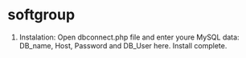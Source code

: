 # softgroup
1. Instalation:
  Open dbconnect.php file and enter youre MySQL data: DB_name, Host, Password and DB_User here.
  Install complete.
